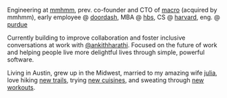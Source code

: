 Engineering at [mmhmm](https://mmhmm.app), prev. co-founder and CTO of [macro](https://macro.io) (acquired by mmhmm), early employee @ [doordash](https://doordash.com), MBA @ [hbs](https://hbs.edu), CS @ [harvard](https://harvardms.mba/), eng. @ [purdue](https://purdue.edu)

Currently building to improve collaboration and foster inclusive conversations at work with [@ankithharathi](https://twitter.com/@ankithharathi). Focused on the future of work and helping people live more delightful lives through simple, powerful software.

Living in Austin, grew up in the Midwest, married to my amazing wife [julia](https://www.linkedin.com/in/julia-keck-a3693266/), love hiking [new trails](https://www.alltrails.com/), trying [new cuisines](https://www.eater.com/), and sweating through [new workouts](https://www.bodybuilding.com/).

